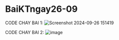 # BaiKTngay26-09

CODE CHAY BAI 1:
![Screenshot 2024-09-26 151419](https://github.com/user-attachments/assets/712a5fc4-c4a0-421e-aa93-7c2943938ef5)



CODE CHAY BAI 2:
![image](https://github.com/user-attachments/assets/49619947-1dec-4573-8f08-c5da5971ac96)
